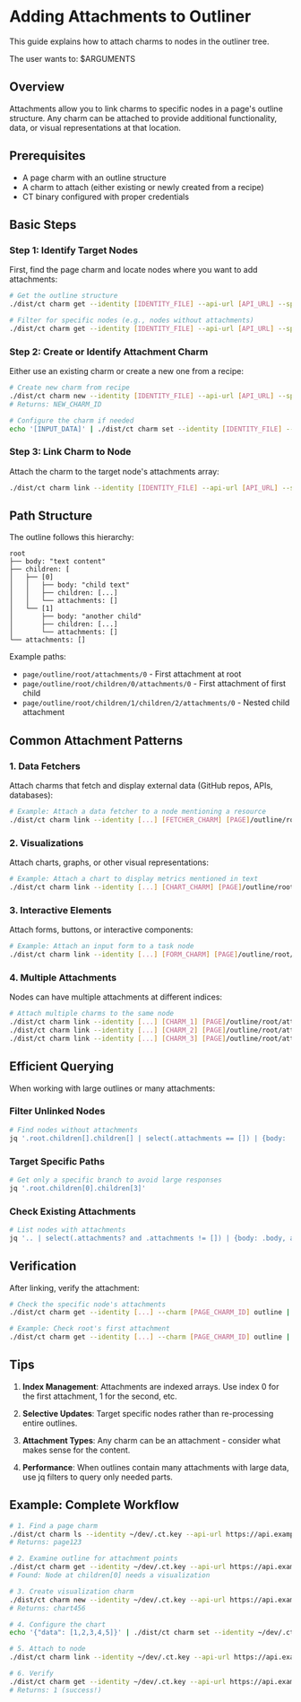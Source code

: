 # Adding Attachments to Outliner

This guide explains how to attach charms to nodes in the outliner tree.

The user wants to: $ARGUMENTS

## Overview

Attachments allow you to link charms to specific nodes in a page's outline structure. Any charm can be attached to provide additional functionality, data, or visual representations at that location.

## Prerequisites

- A page charm with an outline structure
- A charm to attach (either existing or newly created from a recipe)
- CT binary configured with proper credentials

## Basic Steps

### Step 1: Identify Target Nodes

First, find the page charm and locate nodes where you want to add attachments:

```bash
# Get the outline structure
./dist/ct charm get --identity [IDENTITY_FILE] --api-url [API_URL] --space [SPACE_NAME] --charm [PAGE_CHARM_ID] outline

# Filter for specific nodes (e.g., nodes without attachments)
./dist/ct charm get --identity [IDENTITY_FILE] --api-url [API_URL] --space [SPACE_NAME] --charm [PAGE_CHARM_ID] outline | jq '.root.children[].children[] | select(.attachments == [])'
```

### Step 2: Create or Identify Attachment Charm

Either use an existing charm or create a new one from a recipe:

```bash
# Create new charm from recipe
./dist/ct charm new --identity [IDENTITY_FILE] --api-url [API_URL] --space [SPACE_NAME] [RECIPES_PATH]/[recipe-name].tsx
# Returns: NEW_CHARM_ID

# Configure the charm if needed
echo '[INPUT_DATA]' | ./dist/ct charm set --identity [IDENTITY_FILE] --api-url [API_URL] --space [SPACE_NAME] --charm [NEW_CHARM_ID] [INPUT_NAME] --input
```

### Step 3: Link Charm to Node

Attach the charm to the target node's attachments array:

```bash
./dist/ct charm link --identity [IDENTITY_FILE] --api-url [API_URL] --space [SPACE_NAME] [ATTACHMENT_CHARM_ID] [PAGE_CHARM_ID]/[PATH_TO_NODE]/attachments/[INDEX]
```

## Path Structure

The outline follows this hierarchy:
```
root
├── body: "text content"
├── children: [
│   ├── [0]
│   │   ├── body: "child text"
│   │   ├── children: [...]
│   │   └── attachments: []
│   └── [1]
│       ├── body: "another child"
│       ├── children: [...]
│       └── attachments: []
└── attachments: []
```

Example paths:
- `page/outline/root/attachments/0` - First attachment at root
- `page/outline/root/children/0/attachments/0` - First attachment of first child
- `page/outline/root/children/1/children/2/attachments/0` - Nested child attachment

## Common Attachment Patterns

### 1. Data Fetchers
Attach charms that fetch and display external data (GitHub repos, APIs, databases):
```bash
# Example: Attach a data fetcher to a node mentioning a resource
./dist/ct charm link --identity [...] [FETCHER_CHARM] [PAGE]/outline/root/children/0/attachments/0
```

### 2. Visualizations
Attach charts, graphs, or other visual representations:
```bash
# Example: Attach a chart to display metrics mentioned in text
./dist/ct charm link --identity [...] [CHART_CHARM] [PAGE]/outline/root/children/1/attachments/0
```

### 3. Interactive Elements
Attach forms, buttons, or interactive components:
```bash
# Example: Attach an input form to a task node
./dist/ct charm link --identity [...] [FORM_CHARM] [PAGE]/outline/root/children/2/attachments/0
```

### 4. Multiple Attachments
Nodes can have multiple attachments at different indices:
```bash
# Attach multiple charms to the same node
./dist/ct charm link --identity [...] [CHARM_1] [PAGE]/outline/root/attachments/0
./dist/ct charm link --identity [...] [CHARM_2] [PAGE]/outline/root/attachments/1
./dist/ct charm link --identity [...] [CHARM_3] [PAGE]/outline/root/attachments/2
```

## Efficient Querying

When working with large outlines or many attachments:

### Filter Unlinked Nodes
```bash
# Find nodes without attachments
jq '.root.children[].children[] | select(.attachments == []) | {body: .body, path: path(.)}'
```

### Target Specific Paths
```bash
# Get only a specific branch to avoid large responses
jq '.root.children[0].children[3]'
```

### Check Existing Attachments
```bash
# List nodes with attachments
jq '.. | select(.attachments? and .attachments != []) | {body: .body, attachments: .attachments | length}'
```

## Verification

After linking, verify the attachment:

```bash
# Check the specific node's attachments
./dist/ct charm get --identity [...] --charm [PAGE_CHARM_ID] outline | jq '[PATH_TO_NODE].attachments'

# Example: Check root's first attachment
./dist/ct charm get --identity [...] --charm [PAGE_CHARM_ID] outline | jq '.root.attachments[0]'
```

## Tips

1. **Index Management**: Attachments are indexed arrays. Use index 0 for the first attachment, 1 for the second, etc.

2. **Selective Updates**: Target specific nodes rather than re-processing entire outlines.

3. **Attachment Types**: Any charm can be an attachment - consider what makes sense for the content.

4. **Performance**: When outlines contain many attachments with large data, use jq filters to query only needed parts.

## Example: Complete Workflow

```bash
# 1. Find a page charm
./dist/ct charm ls --identity ~/dev/.ct.key --api-url https://api.example.com --space myspace
# Returns: page123

# 2. Examine outline for attachment points
./dist/ct charm get --identity ~/dev/.ct.key --api-url https://api.example.com --space myspace --charm page123 outline | jq '.root.children[0]'
# Found: Node at children[0] needs a visualization

# 3. Create visualization charm
./dist/ct charm new --identity ~/dev/.ct.key --api-url https://api.example.com --space myspace ~/recipes/chart.tsx
# Returns: chart456

# 4. Configure the chart
echo '{"data": [1,2,3,4,5]}' | ./dist/ct charm set --identity ~/dev/.ct.key --api-url https://api.example.com --space myspace --charm chart456 chartData --input

# 5. Attach to node
./dist/ct charm link --identity ~/dev/.ct.key --api-url https://api.example.com --space myspace chart456 page123/outline/root/children/0/attachments/0

# 6. Verify
./dist/ct charm get --identity ~/dev/.ct.key --api-url https://api.example.com --space myspace --charm page123 outline | jq '.root.children[0].attachments | length'
# Returns: 1 (success!)
```
